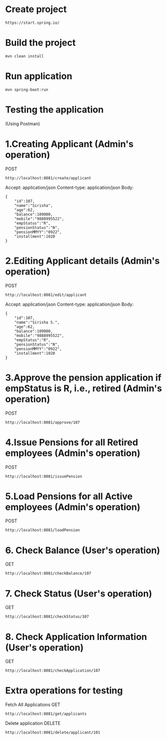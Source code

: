 # Create project

``` 
https://start.spring.io/
```

# Build the project

``` 
mvn clean install
```

# Run application

``` 
mvn spring-boot:run
```

# Testing the application

(Using Postman)

# 1.Creating Applicant (Admin's operation)
POST 
``` 
http://localhost:8081/create/applicant
``` 
Accept: application/json
Content-type: application/json
Body:
``` 
{
    "id":107,
    "name":"Sirisha",
    "age":62,
    "balance":109000,
    "mobile":"9888995522",
    "empStatus":"R",
    "pensionStatus":"N",
    "pensionMMYY":"0922",
    "installment":1020
}
``` 

# 2.Editing Applicant details (Admin's operation)
POST
```
http://localhost:8081/edit/applicant
```
Accept: application/json
Content-type: application/json
Body:
``` 
{
    "id":107,
    "name":"Sirisha S.",
    "age":62,
    "balance":109000,
    "mobile":"9888995522",
    "empStatus":"R",
    "pensionStatus":"N",
    "pensionMMYY":"0922",
    "installment":1020
}
``` 
# 3.Approve the pension application if empStatus is R, i.e., retired (Admin's operation)
POST
``` 
http://localhost:8081/approve/107
``` 

# 4.Issue Pensions for all Retired employees (Admin's operation)
POST
``` 
http://localhost:8081/issuePension
``` 

# 5.Load Pensions for all Active employees (Admin's operation)
POST
``` 
http://localhost:8081/loadPension
``` 

# 6. Check Balance (User's operation)
GET 
``` 
http://localhost:8081/checkBalance/107
``` 

# 7. Check Status (User's operation)
GET
``` 
http://localhost:8081/checkStatus/107
``` 

# 8. Check Application Information (User's operation)

GET
``` 
http://localhost:8081/checkApplication/107
``` 

# Extra operations for testing

Fetch All Applications
GET
``` 
http://localhost:8081/get/applicants
``` 

Delete application
DELETE
``` 
http://localhost:8081/delete/applicant/101
``` 